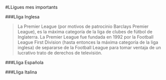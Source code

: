 #LLigues mes importants

###Lliga Inglesa
>La Premier League (por motivos de patrocinio Barclays Premier League),
 es la máxima categoría de la liga de clubes de fútbol de Inglaterra. 
La Premier League fue fundada en 1992 por la Football League First Division 
(hasta entonces la máxima categoría de la liga inglesa) de separarse de 
la Football League para tomar ventaja de un lucrativo trato de derechos de televisión.

###Lliga Española

###Lliga Italina





